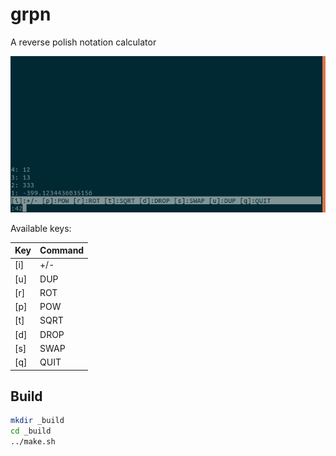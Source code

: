 # grpn

A reverse polish notation calculator

![grpn](https://github.com/Lajule/grpn/blob/master/grpn.png)

Available keys:

Key | Command
----|--------
[i] | +/-
[u] | DUP
[r] | ROT
[p] | POW
[t] | SQRT
[d] | DROP
[s] | SWAP
[q] | QUIT

## Build

```sh
mkdir _build
cd _build
../make.sh
```
